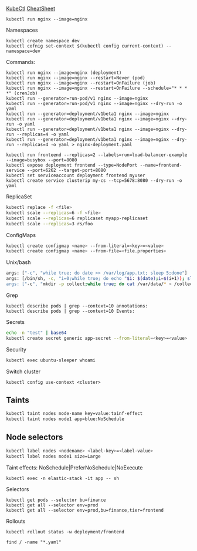 [KubeCtl](https://kubernetes.io/docs/reference/generated/kubectl/kubectl-commands#run)
[CheatSheet](https://kubernetes.io/docs/reference/kubectl/cheatsheet/)

```
kubectl run nginx --image=nginx
```

Namespaces

```
kubectl create namespace dev
kubectl cofnig set-context $(kubectl config current-context) --namespace=dev
```

Commands:

```
kubectl run nginx --image=nginx (deployment)
kubectl run nginx --image=nginx --restart=Never (pod)
kubectl run nginx --image=nginx --restart=OnFailure (job)
kubectl run nginx --image=nginx --restart=OnFailure --schedule="* * * *" (crenJob)
kubectl run --generator=run-pod/v1 nginx --image=nginx
kubectl run --generator=run-pod/v1 nginx --image=nginx --dry-run -o yaml
kubectl run --generator=deployment/v1beta1 nginx --image=nginx
kubectl run --generator=deployment/v1beta1 nginx --image=nginx --dry-run -o yaml
kubectl run --generator=deployment/v1beta1 nginx --image=nginx --dry-run --replicas=4 -o yaml
kubectl run --generator=deployment/v1beta1 nginx --image=nginx --dry-run --replicas=4 -o yaml > nginx-deployment.yaml

kubectl run fronteend --replicas=2 --labels=run=load-balancer-example --image=busybox --port=8080
kubectl expose deployment frontend --type=NodePort --name=frontend-service --port=6262 --target-port=8080
kubectl set serviceaccount deployment frontend myuser
kubectl create service clusterip my-cs --tcp=5678:8080 --dry-run -o yaml
```

ReplicaSet

```sh
kubectl replace -f <file>
kubectl scale --replicas=6 -f <file>
kubectl scale --replicas=6 replicaset myapp-replicaset
kubectl scale --replicas=3 rs/foo
```

ConfigMaps

```sh
kubectl create configmap <name> --from-literal=<key>=<value>
kubectl create configmap <name> --from-file=<file.properties>
```

Unix/bash

```sh
args: ["-c", "while true; do date >> /var/log/app.txt; sleep 5;done"]
args: [/bin/sh, -c, "i=0;while true; do echo "$i: $(date);i=$(i+1)); sleep 5;done"]
args: ["-c", "mkdir -p collect;while true; do cat /var/data/* > /collect/data.txt; sleep 10;done"]
```

Grep

```
kubectl describe pods | grep --context=10 annotations:
kubectl describe pods | grep --context=10 Events:
```

Secrets

```sh
echo -n "test" | base64
kubectl create secret generic app-secret --from-literal=<key>=<value>
```

Security

```sh
kubectl exec ubuntu-sleeper whoami
```


Switch cluster
```
kubectl config use-context <cluster>
```

## Taints

```sh
kubectl taint nodes node-name key=value:tainf-effect
kubectl taint nodes node1 app=blue:NoSchedule
```

## Node selectors

```sh
kubectl label nodes <nodename> <label-key>=<label-value>
kubectl label nodes node1 size=Large
```

Taint effects: NoSchedule|PreferNoSchedule|NoExecute



```
kubectl exec -n elastic-stack -it app -- sh
```

Selectors
```
kubectl get pods --selector bu=finance
kubectl get all --selector env=prod
kubectl get all --selector env=prod,bu=finance,tier=frontend
```

Rollouts
```
kubectl rollout status -w deployment/frontend
```

```
find / -name "*.yaml"
```